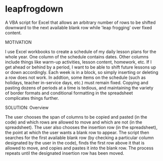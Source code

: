 leapfrogdown
=============

A VBA script for Excel that allows an arbitrary number of rows to be shifted downward to the next available blank row while 'leap frogging' over fixed content.

MOTIVATION

I use Excel workbooks to create a schedule of my daily lesson plans for the whole year.  One column of the schedule contains dates.  Other columns include things like warm-up activities, lesson content, homework, etc.  If I get ahead or behind by a period, I want to be able to shift future lessons up or down accordingly.  Each week is in a block, so simply inserting or deleting a row does not work.  In addtion, some items on the schedule (such as holidays, teacher in-service days, etc.) must remain fixed.  Copying and pasting dozens of periods at a time is tedious, and maintaining the variety of border formats and conditional formatting in the spreadsheet complicates things further.

SOLUTION: Overview

The user chooses the span of columns to be copied and pasted (in the code) and which rows are allowed to move and which are not (in the spreadsheet).  The user also chooses the insertion row (in the spreadsheet), the point at which the user wants a blank row to appear.  The script then searches for the first available blank row (by checking a particular column designated by the user in the code), finds the first row above it that is allowed to move, and copies and pastes it into the blank row.  The process repeats until the designated insertion row has been moved.
